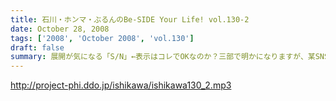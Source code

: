 ```yaml
---
title: 石川・ホンマ・ぶるんのBe-SIDE Your Life! vol.130-2
date: October 28, 2008
tags: ['2008', 'October 2008', 'vol.130']
draft: false
summary: 展開が気になる「S/N」←表示はコレでOKなのか？三部で明かになりますが、某SNSサイトにてホームページ的なものがゲリラ的に立ち上げられたという噂が入ってきました！NAMAE
---
```


http://project-phi.ddo.jp/ishikawa/ishikawa130_2.mp3
